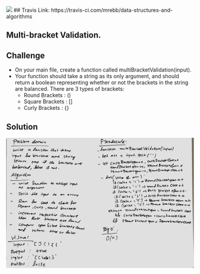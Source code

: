 <img src="https://travis-ci.com/mrebb/data-structures-and-algorithms.svg?branch=multi-bracket-validation">
## Travis Link:
https://travis-ci.com/mrebb/data-structures-and-algorithms

## Multi-bracket Validation.

## Challenge
* On your main file, create a function called multiBracketValidation(input).
* Your function should take a string as its only argument, and should return a boolean representing whether or not the brackets in the string are balanced. There are 3 types of brackets:
    * Round Brackets : ()
    * Square Brackets : []
    * Curly Brackets : {}

## Solution
<img src = "./assets/multiBracketValidation.JPG">
